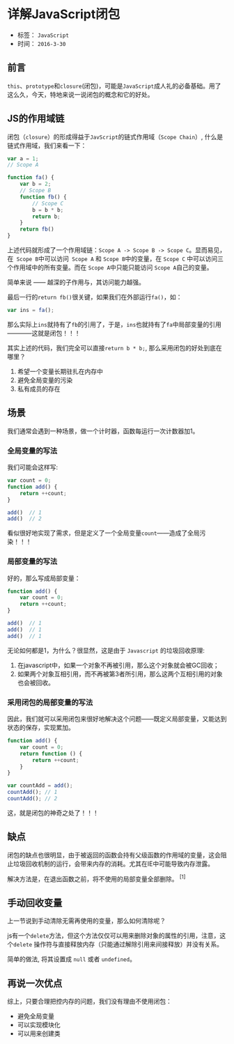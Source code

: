 # 详解JavaScript闭包

- 标签： `JavaScript`
- 时间： `2016-3-30`

## 前言

`this`、`prototype`和`closure`(闭包)，可能是`JavaScript`成人礼的必备基础。用了这么久，今天，特地来说一说闭包的概念和它的好处。

## JS的作用域链

闭包（`closure`）的形成得益于`JavScript`的链式作用域（`Scope Chain`）, 什么是链式作用域，我们来看一下：

```js
var a = 1;
// Scope A

function fa() {
	var b = 2;	
	// Scope B
	function fb() {
		// Scope C
	    b = b * b;
	    return b;
	}
	return fb()
}
```

上述代码就形成了一个作用域链：`Scope A -> Scope B -> Scope C`。显而易见，在` Scope B`中可以访问` Scope A` 和 `Scope B`中的变量，在 `Scope C` 中可以访问三个作用域中的所有变量。而在 `Scope A`中只能只能访问 `Scope A`自己的变量。

简单来说 —— 越深的子作用与，其访问能力越强。

最后一行的`return fb()`很关键，如果我们在外部运行`fa()`，如：

```js
var ins = fa();
```

那么实际上`ins`就持有了`fb`的引用了，于是，`ins`也就持有了`fa`中局部变量的引用————这就是闭包！！！

其实上述的代码，我们完全可以直接`return b * b;`, 那么采用闭包的好处到底在哪里？

1. 希望一个变量长期驻扎在内存中
2. 避免全局变量的污染
3. 私有成员的存在

## 场景

我们通常会遇到一种场景，做一个计时器，函数每运行一次计数器加1。

### 全局变量的写法

我们可能会这样写:

```js
var count = 0;
function add() {
	return ++count;
}

add()  // 1
add()  // 2
```

看似很好地实现了需求，但是定义了一个全局变量`count`——造成了全局污染！！！


### 局部变量的写法

好的，那么写成局部变量：

```js
function add() {
	var count = 0;
	return ++count;
}

add()  // 1
add()  // 1
add()  // 1
```

无论如何都是1，为什么？很显然，这是由于 `Javascript` 的垃圾回收原理:

1. 在javascript中，如果一个对象不再被引用，那么这个对象就会被GC回收；
1. 如果两个对象互相引用，而不再被第3者所引用，那么这两个互相引用的对象也会被回收。

### 采用闭包的局部变量的写法


因此，我们就可以采用闭包来很好地解决这个问题——既定义局部变量，又能达到状态的保存，实现累加。

```js
function add() {
	var count = 0;
	return function () {
		return ++count;
	}
}

var countAdd = add();
countAdd(); // 1
countAdd(); // 2
```

这，就是闭包的神奇之处了！！！

## 缺点

闭包的缺点也很明显，由于被返回的函数会持有父级函数的作用域的变量，这会阻止垃圾回收机制的运行，会带来内存的消耗。尤其在IE中可能导致内存泄露。

解决方法是，在退出函数之前，将不使用的局部变量全部删除。 <sup>[1]</sup>

## 手动回收变量

上一节说到手动清除无需再使用的变量，那么如何清除呢？

js有一个`delete`方法，但这个方法仅仅可以用来删除对象的属性的引用，注意，这个`delete` 操作符与直接释放内存（只能通过解除引用来间接释放）并没有关系。

简单的做法, 将其设置成 `null` 或者 `undefined`。

## 再说一次优点

综上，只要合理把控内存的问题，我们没有理由不使用闭包：

- 避免全局变量
- 可以实现模块化
- 可以用来创建类